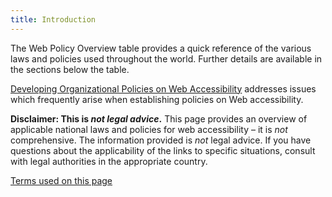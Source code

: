 ```yaml
---
title: Introduction
---
```


The Web Policy Overview table provides a quick reference of the various laws and policies used throughout the world. Further details are available in the sections below the table.

[Developing Organizational Policies on Web Accessibility](#developing) addresses issues which frequently arise when establishing policies on Web accessibility.

<span id="disclaimer-this-is-not-legal-advice"><strong>Disclaimer: This is <em>not legal advice</em>.</strong></span> This page provides an overview of applicable national laws and policies for web accessibility – it is _not_ comprehensive. The information provided is _not_ legal advice. If you have questions about the applicability of the links to specific situations, consult with legal authorities in the appropriate country.

[Terms used on this page](#xterms)

